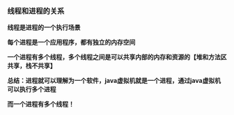 ### 线程和进程的关系

**线程是进程的一个执行场景**

**每个进程是一个应用程序，都有独立的内存空间**

**一个进程有多个线程，多个线程之间是可以共享内部的内存和资源的【堆和方法区共享，栈不共享】**



**总结：进程就可以理解为一个软件，java虚拟机就是一个进程，通过java虚拟机可以执行多个进程**

**而一个进程有多个线程！**